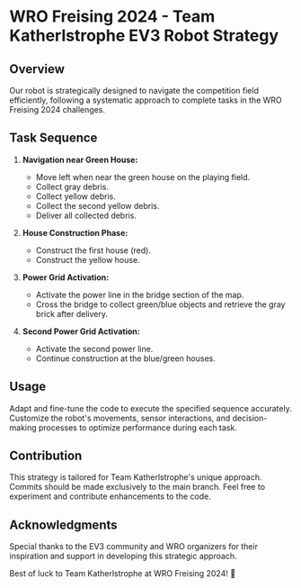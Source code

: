 # WRO Freising 2024 - Team Katherlstrophe EV3 Robot Strategy

## Overview
Our robot is strategically designed to navigate the competition field efficiently, following a systematic approach to complete tasks in the WRO Freising 2024 challenges.

## Task Sequence
1. **Navigation near Green House:**
   - Move left when near the green house on the playing field.
   - Collect gray debris.
   - Collect yellow debris.
   - Collect the second yellow debris.
   - Deliver all collected debris.

2. **House Construction Phase:**
   - Construct the first house (red).
   - Construct the yellow house.

3. **Power Grid Activation:**
   - Activate the power line in the bridge section of the map.
   - Cross the bridge to collect green/blue objects and retrieve the gray brick after delivery.

4. **Second Power Grid Activation:**
   - Activate the second power line.
   - Continue construction at the blue/green houses.

## Usage
Adapt and fine-tune the code to execute the specified sequence accurately. Customize the robot's movements, sensor interactions, and decision-making processes to optimize performance during each task.

## Contribution
This strategy is tailored for Team Katherlstrophe's unique approach. Commits should be made exclusively to the main branch. Feel free to experiment and contribute enhancements to the code.

## Acknowledgments
Special thanks to the EV3 community and WRO organizers for their inspiration and support in developing this strategic approach.

Best of luck to Team Katherlstrophe at WRO Freising 2024! 🤖
